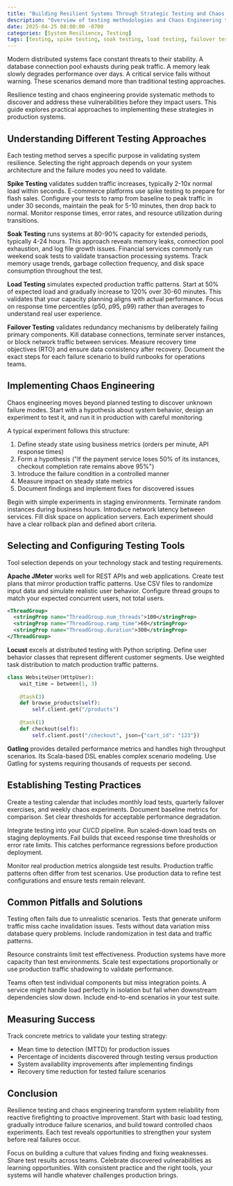 ```yaml
---
title: "Building Resilient Systems Through Strategic Testing and Chaos Engineering"
description: "Overview of testing methodologies and Chaos Engineering to validate system resilience."
date: 2025-04-25 08:00:00 -0700
categories: [System Resilience, Testing]
tags: [testing, spike testing, soak testing, load testing, failover testing, chaos engineering, apache jmeter, locust, gatling, system reliability]
---
```


Modern distributed systems face constant threats to their stability. A database connection pool exhausts during peak traffic. A memory leak slowly degrades performance over days. A critical service fails without warning. These scenarios demand more than traditional testing approaches.

Resilience testing and chaos engineering provide systematic methods to discover and address these vulnerabilities before they impact users. This guide explores practical approaches to implementing these strategies in production systems.

## Understanding Different Testing Approaches

Each testing method serves a specific purpose in validating system resilience. Selecting the right approach depends on your system architecture and the failure modes you need to validate.

**Spike Testing** validates sudden traffic increases, typically 2-10x normal load within seconds. E-commerce platforms use spike testing to prepare for flash sales. Configure your tests to ramp from baseline to peak traffic in under 30 seconds, maintain the peak for 5-10 minutes, then drop back to normal. Monitor response times, error rates, and resource utilization during transitions.

**Soak Testing** runs systems at 80-90% capacity for extended periods, typically 4-24 hours. This approach reveals memory leaks, connection pool exhaustion, and log file growth issues. Financial services commonly run weekend soak tests to validate transaction processing systems. Track memory usage trends, garbage collection frequency, and disk space consumption throughout the test.

**Load Testing** simulates expected production traffic patterns. Start at 50% of expected load and gradually increase to 120% over 30-60 minutes. This validates that your capacity planning aligns with actual performance. Focus on response time percentiles (p50, p95, p99) rather than averages to understand real user experience.

**Failover Testing** validates redundancy mechanisms by deliberately failing primary components. Kill database connections, terminate server instances, or block network traffic between services. Measure recovery time objectives (RTO) and ensure data consistency after recovery. Document the exact steps for each failure scenario to build runbooks for operations teams.

## Implementing Chaos Engineering

Chaos engineering moves beyond planned testing to discover unknown failure modes. Start with a hypothesis about system behavior, design an experiment to test it, and run it in production with careful monitoring.

A typical experiment follows this structure:

1. Define steady state using business metrics (orders per minute, API response times)
2. Form a hypothesis ("If the payment service loses 50% of its instances, checkout completion rate remains above 95%")
3. Introduce the failure condition in a controlled manner
4. Measure impact on steady state metrics
5. Document findings and implement fixes for discovered issues

Begin with simple experiments in staging environments. Terminate random instances during business hours. Introduce network latency between services. Fill disk space on application servers. Each experiment should have a clear rollback plan and defined abort criteria.

## Selecting and Configuring Testing Tools

Tool selection depends on your technology stack and testing requirements.

**Apache JMeter** works well for REST APIs and web applications. Create test plans that mirror production traffic patterns. Use CSV files to randomize input data and simulate realistic user behavior. Configure thread groups to match your expected concurrent users, not total users.

```xml
<ThreadGroup>
  <stringProp name="ThreadGroup.num_threads">100</stringProp>
  <stringProp name="ThreadGroup.ramp_time">60</stringProp>
  <stringProp name="ThreadGroup.duration">300</stringProp>
</ThreadGroup>
```

**Locust** excels at distributed testing with Python scripting. Define user behavior classes that represent different customer segments. Use weighted task distribution to match production traffic patterns.

```python
class WebsiteUser(HttpUser):
    wait_time = between(1, 3)
    
    @task(3)
    def browse_products(self):
        self.client.get("/products")
    
    @task(1)
    def checkout(self):
        self.client.post("/checkout", json={"cart_id": "123"})
```

**Gatling** provides detailed performance metrics and handles high throughput scenarios. Its Scala-based DSL enables complex scenario modeling. Use Gatling for systems requiring thousands of requests per second.

## Establishing Testing Practices

Create a testing calendar that includes monthly load tests, quarterly failover exercises, and weekly chaos experiments. Document baseline metrics for comparison. Set clear thresholds for acceptable performance degradation.

Integrate testing into your CI/CD pipeline. Run scaled-down load tests on staging deployments. Fail builds that exceed response time thresholds or error rate limits. This catches performance regressions before production deployment.

Monitor real production metrics alongside test results. Production traffic patterns often differ from test scenarios. Use production data to refine test configurations and ensure tests remain relevant.

## Common Pitfalls and Solutions

Testing often fails due to unrealistic scenarios. Tests that generate uniform traffic miss cache invalidation issues. Tests without data variation miss database query problems. Include randomization in test data and traffic patterns.

Resource constraints limit test effectiveness. Production systems have more capacity than test environments. Scale test expectations proportionally or use production traffic shadowing to validate performance.

Teams often test individual components but miss integration points. A service might handle load perfectly in isolation but fail when downstream dependencies slow down. Include end-to-end scenarios in your test suite.

## Measuring Success

Track concrete metrics to validate your testing strategy:
- Mean time to detection (MTTD) for production issues
- Percentage of incidents discovered through testing versus production
- System availability improvements after implementing findings
- Recovery time reduction for tested failure scenarios

## Conclusion

Resilience testing and chaos engineering transform system reliability from reactive firefighting to proactive improvement. Start with basic load testing, gradually introduce failure scenarios, and build toward controlled chaos experiments. Each test reveals opportunities to strengthen your system before real failures occur.

Focus on building a culture that values finding and fixing weaknesses. Share test results across teams. Celebrate discovered vulnerabilities as learning opportunities. With consistent practice and the right tools, your systems will handle whatever challenges production brings.